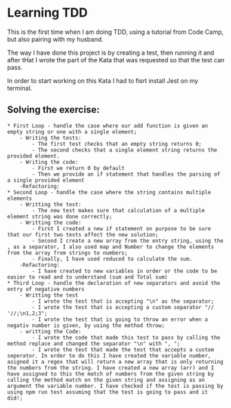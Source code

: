 # Learning TDD 

This is the first time when I am doing TDD, using a tutorial from Code Camp, but also pairing with my husband.

The way I have done this project is by creating a test, then running it and after tHat I wrote the part of the Kata that was requested so that the test can pass.

In order to start working on this Kata I had to fisrt install Jest on my terminal.

##  Solving the exercise:

    * First Loop - handle the case where our add function is given an empty string or one with a single element;
        - Writing the tests:
            - The first test checks that an empty string returns 0;
            - The second checks that a single element string returns the provided element.
        - Writing the code:
            - First we return 0 by default
            - Then we provide an if statement that handles the parsing of a single provided element
        -Refactoring:
    * Second Loop - handle the case where the string contains multiple elements
        - Writting the test:
            - The new test makes sure that calculation of a multiple element string was done correctly;
        - Writting the code:
            - First I created a new if statement on purpose to be sure that our first two tests affect the new solution;
            - Second I create a new array from the entry string, using the , as a separator, I also used map and Number to change the elements from the array from strings to numbers;
            - Finally, I have used reduced to calculate the sum.
        -Refactoring:
            - I have created to new variables in order or the code to be easier to read and to understand (sum and Total sum)
    * Third Loop - handle the declaration of new separators and avoid the entry of negative numbers
        - Writting the test
            - I wrote the test that is accepting "\n" as the separator;
            - I wrote the test that is accepting a custom separator "// '//;\n1,2;3";
            - I wrote the test that is going to throw an error when a negativ number is given, by using the method throw;
        - writting the Code:
            - I wrote the code that made this test to pass by calling the method replace and changed the separator "\n" with ", ";
            - I wrote the test that made the test that accepts a custom seperator. In order to do this I have created the variable number, asigned it a regex that will return a new array that is only returning the numbers from the string. I have created a new array (arr) and I have assigned to this the match of numbers from the given string by calling the method match on the given string and assigning as an argument the variable number. I have checked if the test is passing by using npm run test assuming that the test is going to pass and it did!;

